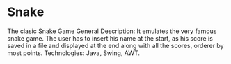 # Snake
The clasic Snake Game
General Description: It emulates the very famous snake game. The user has to insert his name at the start, as his score is saved in a file and displayed at the end along with all the scores, orderer by most points.
Technologies: Java, Swing, AWT.
